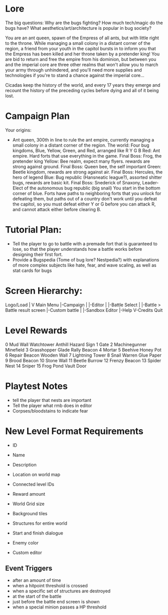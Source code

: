 Lore
====
The big questions:
Why are the bugs fighting?
How much tech/magic do the bugs have?
What aesthetics/art/architecture is popular in bug society?

You are an ant queen, spawn of the Empress of all ants, but with little right to the throne. While managing a small colony in a distant corner of the region, a friend from your youth in the capitol bursts in to inform you that the Empress has been killed and her throne taken by a pretender king! You are bid to return and free the empire from his dominion, but between you and the imperial core are three other realms that won't allow you to march your army through unhindered, and you'll need more supplies and technologies if you're to stand a chance against the imperial core...

Cicadas keep the history of the world, and every 17 years they emerge and recount the history of the preceding cycles before dying and all of it being lost.


Campaign Plan
=============
Your origins:
 - Ant queen, 300th in line to rule the ant empire, currently managing a small colony in a distant corner of the region.
The world:
Four bug kingdoms, Blue, Yellow, Green, and Red, arranged like
 R 
Y G
 B 
Red: Ant empire. Hard forts that use everything in the game. Final Boss: Frog, the pretender king
Yellow: Bee realm, expect many flyers. rewards are strong against ground. Final Boss: Queen bee, the self important
Green: Beetle kingdom, rewards are strong against air. Final Boss: Hercules, the hero of legend
Blue: Bug republic (Hansneatic league?), assorted shitter bugs, rewards are basic kit. Final Boss: Snederick of Snaxony, Leader-Elect of the autonomous bug republic (big snail)
You start in the bottom corner of blue. Forts have paths to neighboring forts that you unlock for defeating them, but paths out of a country don't work until you defeat the capitol, so you must defeat either Y or G before you can attack R, and cannot attack either before clearing B.


Tutorial Plan:
==============
 - Tell the player to go to battle with a premade fort that is guaranteed to lose, so that the player understands how a battle works before designing their first fort.
 - Provide a Bugspedia (Tome of bug lore? Nestpedia?) with explanations of more complex subjects like hate, fear, and wave scaling, as well as stat cards for bugs


Screen Hierarchy:
=================

Logo/Load
|
V
Main Menu
|-Campaign
| |-Editor
| |-Battle Select
|   |-Battle > Battle result screen
|-Custom battle
| |-Sandbox Editor
|-Help
V-Credits
Quit


Level Rewards
=============
0
Mud Wall
Watchtower
Anthill
Hazard Sign
1
Gate
2
Machinegunner
Minefield
3
Grasshopper Glade
Rally Beacon
4
Mortar
5
Beehive
Honey Pot
6
Repair Beacon
Wooden Wall
7
Lightning Tower
8
Snail Warren
Glue Paper
9
Brood Beacon
10
Stone Wall
11
Beetle Burrow
12
Frenzy Beacon
13
Spider Nest
14
Sniper
15
Frog Pond
Vault Door


Playtest Notes
==============

- tell the player that nests are important
- Tell the player what rmb does in editor
- Corpses/bloodstains to indicate fear

New Level Format Requirements
=============================

- ID
- Name
- Description
- Location on world map
- Connected level IDs
- Reward amount
- World Grid size
- Background tiles
- Structures for entire world
- Start and finish dialogue
- Enemy color


- Custom editor

Event Triggers
  ----------
- after an amount of time
- when a hitpoint threshold is crossed
- when a specific set of structures are destroyed
- at the start of the battle
- just before the battle end screen is shown
- when a special minion passes a HP threshold